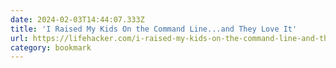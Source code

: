 ```yaml
---
date: 2024-02-03T14:44:07.333Z
title: 'I Raised My Kids On the Command Line...and They Love It'
url: https://lifehacker.com/i-raised-my-kids-on-the-command-line-and-they-love-it-5974087
category: bookmark
---
```

